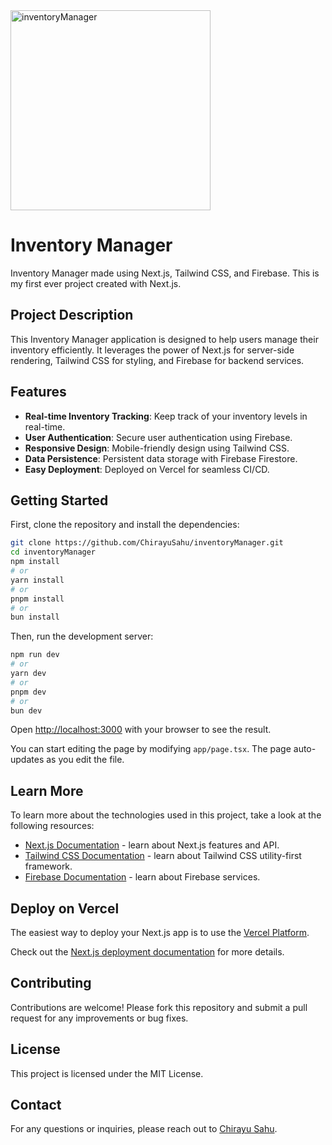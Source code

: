
<img src="https://socialify.git.ci/ChirayuSahu/inventoryManager/image?font=Inter&language=1&name=1&owner=1&pattern=Plus&stargazers=1&theme=Dark" alt="inventoryManager" height="320" />

# Inventory Manager

Inventory Manager made using Next.js, Tailwind CSS, and Firebase. This is my first ever project created with Next.js.

## Project Description

This Inventory Manager application is designed to help users manage their inventory efficiently. It leverages the power of Next.js for server-side rendering, Tailwind CSS for styling, and Firebase for backend services.

## Features

- **Real-time Inventory Tracking**: Keep track of your inventory levels in real-time.
- **User Authentication**: Secure user authentication using Firebase.
- **Responsive Design**: Mobile-friendly design using Tailwind CSS.
- **Data Persistence**: Persistent data storage with Firebase Firestore.
- **Easy Deployment**: Deployed on Vercel for seamless CI/CD.

## Getting Started

First, clone the repository and install the dependencies:

```bash
git clone https://github.com/ChirayuSahu/inventoryManager.git
cd inventoryManager
npm install
# or
yarn install
# or
pnpm install
# or
bun install
```

Then, run the development server:

```bash
npm run dev
# or
yarn dev
# or
pnpm dev
# or
bun dev
```

Open [http://localhost:3000](http://localhost:3000) with your browser to see the result.

You can start editing the page by modifying `app/page.tsx`. The page auto-updates as you edit the file.

## Learn More

To learn more about the technologies used in this project, take a look at the following resources:

- [Next.js Documentation](https://nextjs.org/docs) - learn about Next.js features and API.
- [Tailwind CSS Documentation](https://tailwindcss.com/docs) - learn about Tailwind CSS utility-first framework.
- [Firebase Documentation](https://firebase.google.com/docs) - learn about Firebase services.

## Deploy on Vercel

The easiest way to deploy your Next.js app is to use the [Vercel Platform](https://vercel.com/new?utm_medium=default-template&filter=next.js&utm_source=create-next-app&utm_campaign=create-next-app).

Check out the [Next.js deployment documentation](https://nextjs.org/docs/app/building-your-application/deploying) for more details.

## Contributing

Contributions are welcome! Please fork this repository and submit a pull request for any improvements or bug fixes.

## License

This project is licensed under the MIT License.

## Contact

For any questions or inquiries, please reach out to [Chirayu Sahu](https://github.com/ChirayuSahu).
